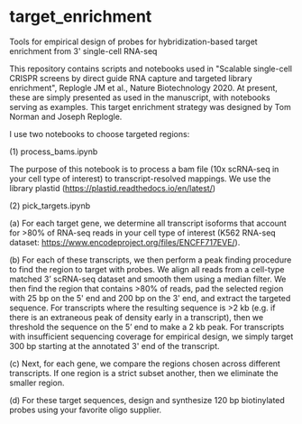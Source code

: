 # target_enrichment
Tools for empirical design of probes for hybridization-based target enrichment from 3' single-cell RNA-seq

This repository contains scripts and notebooks used in "Scalable single-cell CRISPR screens by direct guide RNA capture and targeted library enrichment", Replogle JM et al., Nature Biotechnology 2020. At present, these are simply presented as used in the manuscript, with notebooks serving as examples. This target enrichment strategy was designed by Tom Norman and Joseph Replogle.

I use two notebooks to choose targeted regions: 
 
(1) process_bams.ipynb

The purpose of this notebook is to process a bam file (10x scRNA-seq in your cell type of interest) to transcript-resolved mappings. 
We use the library plastid (https://plastid.readthedocs.io/en/latest/)

(2) pick_targets.ipynb

(a) For each target gene, we determine all transcript isoforms that account for >80% of RNA-seq reads in your cell type of interest (K562 RNA-seq dataset: https://www.encodeproject.org/files/ENCFF717EVE/). 

(b) For each of these transcripts, we then perform a peak finding procedure to find the region to target with probes. 
We align all reads from a cell-type matched 3’ scRNA-seq dataset and smooth them using a median filter. 
We then find the region that contains >80% of reads, pad the selected region with 25 bp on the 5' end and 200 bp on the 3' end, and extract the targeted sequence. 
For transcripts where the resulting sequence is >2 kb (e.g. if there is an extraneous peak of density early in a transcript), then we threshold the sequence on the 5’ end to make a 2 kb peak. 
For transcripts with insufficient sequencing coverage for empirical design, we simply target 300 bp starting at the annotated 3' end of the transcript. 

(c) Next, for each gene, we compare the regions chosen across different transcripts. 
If one region is a strict subset another, then we eliminate the smaller region.

(d) For these target sequences, design and synthesize 120 bp biotinylated probes using your favorite oligo supplier.
